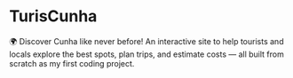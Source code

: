 # TurisCunha
🌍 Discover Cunha like never before! An interactive site to help tourists and locals explore the best spots, plan trips, and estimate costs — all built from scratch as my first coding project.
